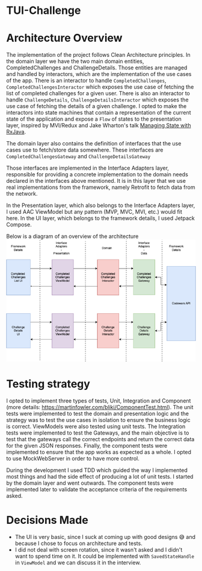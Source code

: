 # TUI-Challenge

# Architecture Overview

The implementation of the project follows Clean Architecture principles.
In the domain layer we have the two main domain entities, CompletedChallenges and ChallengeDetails. Those entities are managed and handled by interactors, which are the implementation of the use cases of the app.
There is an interactor to handle `CompletedChallenges`, `CompletedChallengesInteractor` which exposes the use case of fetching the list of completed challenges for a given user. There is also an interactor to handle `ChallengeDetails`, `ChallengeDetailsInteractor` which exposes the use case of fetching the details of a given challenge. 
I opted to make the interactors into state machines that contain a representation of the current state of the application and expose a `Flow` of states to the presentation layer, inspired by MVI/Redux and Jake Wharton's talk [Managing State with RxJava](https://www.youtube.com/watch?v=0IKHxjkgop4). 

The domain layer also contains the definition of interfaces that the use cases use to fetch/store data somewhere. These interfaces are `CompletedChallengesGateway` and `ChallengeDetailsGateway`

Those interfaces are implemented in the Interface Adapters layer, responsible for providing a concrete implementation to the domain needs declared in the interfaces above mentioned.
It is in this layer that we use real implementations from the framework, namely  Retrofit to fetch data from the network.

In the Presentation layer, which also belongs to the Interface Adapters layer, I used AAC ViewModel but any pattern (MVP, MVC, MVI, etc.) would fit here.
In the UI layer, which belongs to the framework details, I used Jetpack Compose.

Below is a diagram of an overview of the architecture
![Architecture Diagram](./architecture_codewars.png)

# Testing strategy
I opted to implement three types of tests, Unit, Integration and Component (more details: https://martinfowler.com/bliki/ComponentTest.html).
The unit tests were implemented to test the domain and presentation logic and the strategy was to test the use cases in isolation to ensure the business logic is correct. ViewModels were also tested using unit tests.
The Integration tests were implemented to test the Gateways, and the main objective is to test that the gateways call the correct endpoints and return the correct data for the given JSON responses.
Finally, the component tests were implemented to ensure that the app works as expected as a whole. I opted to use MockWebServer in order to have more control.

During the development I used TDD which guided the way I implemented most things and had the side effect of producing a lot of unit tests. I started by the domain layer and went outwards.
The component tests were implemented later to validate the acceptance criteria of the requirements asked.

# Decisions Made

- The UI is very basic, since I suck at coming up with good designs :sweat_smile: and because I chose to focus on architecture and tests.
- I did not deal with screen rotation, since it wasn't asked and I didn't want to spend time on it. It could be implemented with `SavedStateHandle` in `ViewModel` and we can discuss it in the interview.
